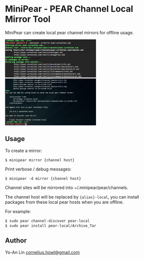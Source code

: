 MiniPear - PEAR Channel Local Mirror Tool
=========================================
MiniPear can create local pear channel mirrors for offline usage.

<a target="_blank" href="https://github.com/c9s/MiniPear/raw/master/static/01.png">
<img src="https://github.com/c9s/MiniPear/raw/master/static/01.png" width="300"/>
</a>
<a target="_blank" href="https://github.com/c9s/MiniPear/raw/master/static/02.png">
<img src="https://github.com/c9s/MiniPear/raw/master/static/02.png" width="300"/>
</a>

## Usage

To create a mirror:

    $ minipear mirror {channel host}

Print verbose / debug messages:

    $ minipear -d mirror {channel host}

Channel sites will be mirrored into ~/.minipear/pear/channels.

The channel host will be replaced by `{alias}-local`, you can install packages
from these local pear hosts when you are offline.

For example:

    $ sudo pear channel-discover pear-local
    $ sudo pear install pear-local/Archive_Tar

## Author 

Yo-An Lin <cornelius.howl@gmail.com>
